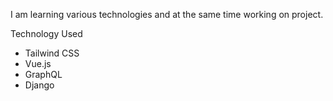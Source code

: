 I am learning various technologies and at the same time working on project.

Technology Used
- Tailwind CSS
- Vue.js
- GraphQL
- Django
